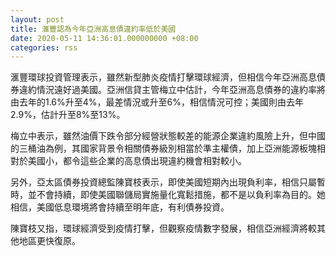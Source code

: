 ```yaml
---
layout: post
title: 滙豐認為今年亞洲高息債違約率低於美國
date: 2020-05-11 14:36:01.000000000 +08:00
categories: rss
---
```


滙豐環球投資管理表示，雖然新型肺炎疫情打擊環球經濟，但相信今年亞洲高息債券違約情況遠好過美國。亞洲信貸主管梅立中估計，今年亞洲高息債券的違約率將由去年的1.6%升至4%，最差情況或升至6%，相信情況可控；美國則由去年2.9%，估計升至8%至13%。

梅立中表示，雖然油價下跌令部分經營狀態較差的能源企業違約風險上升，但中國的三桶油為例，其國家背景令相關債券級別相當於準主權債，加上亞洲能源板塊相對於美國小，都令這些企業的高息債出現違約機會相對較小。

另外，亞太區債券投資總監陳寶枝表示，即使美國短期內出現負利率，相信只屬暫時，並不會持續，即使美國聯儲局實施量化寬鬆措施，都不是以負利率為目的。她相信，美國低息環境將會持續至明年底，有利債券投資。

陳寶枝又指，環球經濟受到疫情打擊，但觀察疫情數字發展，相信亞洲經濟將較其他地區更快復原。　
